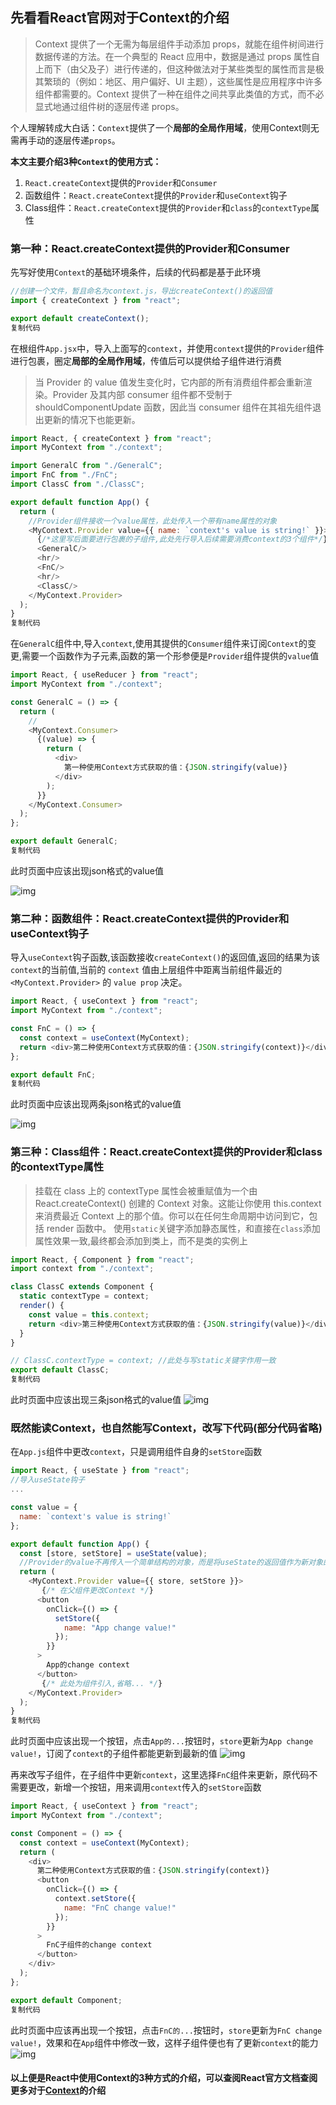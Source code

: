 ## 先看看React官网对于Context的介绍



> Context 提供了一个无需为每层组件手动添加 props，就能在组件树间进行数据传递的方法。在一个典型的 React 应用中，数据是通过 props 属性自上而下（由父及子）进行传递的，但这种做法对于某些类型的属性而言是极其繁琐的（例如：地区、用户偏好、UI 主题），这些属性是应用程序中许多组件都需要的。Context 提供了一种在组件之间共享此类值的方式，而不必显式地通过组件树的逐层传递 props。



个人理解转成大白话：`Context`提供了一个**局部的全局作用域**，使用Context则无需再手动的逐层传递`props`。

**本文主要介绍3种`Context`的使用方式：**

1. `React.createContext`提供的`Provider`和`Consumer`
2. 函数组件：`React.createContext`提供的`Provider`和`useContext`钩子
3. Class组件：`React.createContext`提供的`Provider`和`class`的`contextType`属性

### 第一种：React.createContext提供的Provider和Consumer

先写好使用`Context`的基础环境条件，后续的代码都是基于此环境

```javascript
//创建一个文件，暂且命名为context.js，导出createContext()的返回值
import { createContext } from "react";

export default createContext();
复制代码
```

在根组件`App.jsx`中，导入上面写的`context`，并使用`context`提供的`Provider`组件进行包裹，圈定**局部的全局作用域**，传值后可以提供给子组件进行消费

> 当 Provider 的 value 值发生变化时，它内部的所有消费组件都会重新渲染。Provider 及其内部 consumer 组件都不受制于 shouldComponentUpdate 函数，因此当 consumer 组件在其祖先组件退出更新的情况下也能更新。

```javascript
import React, { createContext } from "react";
import MyContext from "./context";

import GeneralC from "./GeneralC";
import FnC from "./FnC";
import ClassC from "./ClassC";

export default function App() {
  return (
    //Provider组件接收一个value属性，此处传入一个带有name属性的对象
    <MyContext.Provider value={{ name: `context's value is string!` }}>
      {/*这里写后面要进行包裹的子组件,此处先行导入后续需要消费context的3个组件*/}
      <GeneralC/>
      <hr/>
      <FnC/>
      <hr/>
      <ClassC/>
    </MyContext.Provider>
  );
}
复制代码
```

在`GeneralC`组件中,导入`context`,使用其提供的`Consumer`组件来订阅`Context`的变更,需要一个函数作为子元素,函数的第一个形参便是`Provider`组件提供的`value`值

```javascript
import React, { useReducer } from "react";
import MyContext from "./context";

const GeneralC = () => {
  return (
    //
    <MyContext.Consumer>
      {(value) => {
        return (
          <div>
            第一种使用Context方式获取的值：{JSON.stringify(value)}
          </div>
        );
      }}
    </MyContext.Consumer>
  );
};

export default GeneralC;
复制代码
```

此时页面中应该出现json格式的value值

![img](D:\Markdown\图片\5aff96ff41b9415984a25c8e21799b00tplv-k3u1fbpfcp-zoom-in-crop-mark3024000.webp)

### 第二种：函数组件：React.createContext提供的Provider和useContext钩子

导入`useContext`钩子函数,该函数接收`createContext()`的返回值,返回的结果为该`context`的当前值,当前的 `context` 值由上层组件中距离当前组件最近的 `<MyContext.Provider>` 的 `value prop` 决定。

```javascript
import React, { useContext } from "react";
import MyContext from "./context";

const FnC = () => {
  const context = useContext(MyContext);
  return <div>第二种使用Context方式获取的值：{JSON.stringify(context)}</div>;
};

export default FnC;
复制代码
```

此时页面中应该出现两条json格式的value值

![img](D:\Markdown\图片\275d2a4ada7d4a5c8c9ef09b8ffc78actplv-k3u1fbpfcp-zoom-in-crop-mark3024000.webp)

### 第三种：Class组件：React.createContext提供的Provider和class的contextType属性

> 挂载在 class 上的 contextType 属性会被重赋值为一个由 React.createContext() 创建的 Context 对象。这能让你使用 this.context 来消费最近 Context 上的那个值。你可以在任何生命周期中访问到它，包括 render 函数中。 使用`static`关键字添加静态属性，和直接在`class`添加属性效果一致,最终都会添加到类上，而不是类的实例上

```javascript
import React, { Component } from "react";
import context from "./context";

class ClassC extends Component {
  static contextType = context;
  render() {
    const value = this.context;
    return <div>第三种使用Context方式获取的值：{JSON.stringify(value)}</div>;
  }
}

// ClassC.contextType = context; //此处与写static关键字作用一致
export default ClassC;
复制代码
```

此时页面中应该出现三条json格式的value值 ![img](D:\Markdown\图片\012b668cc5de4c2998c12b456839b76dtplv-k3u1fbpfcp-zoom-in-crop-mark3024000.webp)

### 既然能读Context，也自然能写Context，改写下代码(部分代码省略)

在`App.js`组件中更改`context`，只是调用组件自身的`setStore`函数

```javascript
import React, { useState } from "react";
//导入useState钩子
...

const value = {
  name: `context's value is string!`
};

export default function App() {
  const [store, setStore] = useState(value);
  //Provider的value不再传入一个简单结构的对象，而是将useState的返回值作为新对象的key/value,子组件便能调用App的setStore函数进行更新
  return (
    <MyContext.Provider value={{ store, setStore }}>
       {/* 在父组件更改Context */}
      <button
        onClick={() => {
          setStore({
            name: "App change value!"
          });
        }}
      >
        App的change context
      </button>
       {/* 此处为组件引入,省略... */}
    </MyContext.Provider>
  );
}
复制代码
```

此时页面中应该出现一个按钮，点击`App的...`按钮时，`store`更新为`App change value!`，订阅了`context`的子组件都能更新到最新的值 ![img](D:\Markdown\图片\0c7da20c38ef4c568d89cd4a8ef708f5tplv-k3u1fbpfcp-zoom-in-crop-mark3024000.webp)

再来改写子组件，在子组件中更新`context`，这里选择`FnC`组件来更新，原代码不需要更改，新增一个按钮，用来调用`context`传入的`setStore`函数

```javascript
import React, { useContext } from "react";
import MyContext from "./context";

const Component = () => {
  const context = useContext(MyContext);
  return (
    <div>
      第二种使用Context方式获取的值：{JSON.stringify(context)}
      <button
        onClick={() => {
          context.setStore({
            name: "FnC change value!"
          });
        }}
      >
        FnC子组件的change context
      </button>
    </div>
  );
};

export default Component;
复制代码
```

此时页面中应该再出现一个按钮，点击`FnC的...`按钮时，`store`更新为`FnC change value!`，效果和在`App`组件中修改一致，这样子组件便也有了更新`context`的能力 ![img](D:\Markdown\图片\4082646f0c1f4ee095c9a7eac0259358tplv-k3u1fbpfcp-zoom-in-crop-mark3024000.webp)

#### 以上便是React中使用Context的3种方式的介绍，可以查阅React官方文档查阅更多对于[Context](https://link.juejin.cn?target=https%3A%2F%2Fzh-hans.reactjs.org%2Fdocs%2Fcontext.html)的介绍


